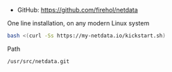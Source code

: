 - GitHub: https://github.com/firehol/netdata

One line installation, on any modern Linux system

```sh
bash <(curl -Ss https://my-netdata.io/kickstart.sh) 
```

Path

```
/usr/src/netdata.git
```

